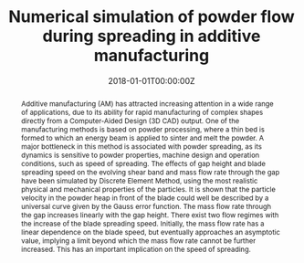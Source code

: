 ---
title: 'Numerical simulation of powder flow during spreading in additive manufacturing'

# Authors
# If you created a profile for a user (e.g. the default `admin` user), write the username (folder name) here
# and it will be replaced with their full name and linked to their profile.
authors:
  - admin
  - Mojtaba Ghadiri

# Author notes (optional)
#author_notes:
#  - 'Equal contribution'
#  - 'Equal contribution'

date: '2018-01-01T00:00:00Z'
doi: 'https://doi.org/10.1016/j.powtec.2018.10.056'

# Schedule page publish date (NOT publication's date).
#publishDate: '2018-01-01T00:00:00Z'

# Publication type.
# Legend: 0 = Uncategorized; 1 = Conference paper; 2 = Journal article;
# 3 = Preprint / Working Paper; 4 = Report; 5 = Book; 6 = Book section;
# 7 = Thesis; 8 = Patent
publication_types: ['2']

# Publication name and optional abbreviated publication name.
publication: In *Powder Techonology*
publication_short: In *PT*

abstract: Additive manufacturing (AM) has attracted increasing attention in a wide range of applications, due to its ability for rapid manufacturing of complex shapes directly from a Computer-Aided Design (3D CAD) output. One of the manufacturing methods is based on powder processing, where a thin bed is formed to which an energy beam is applied to sinter and melt the powder. A major bottleneck in this method is associated with powder spreading, as its dynamics is sensitive to powder properties, machine design and operation conditions, such as speed of spreading. The effects of gap height and blade spreading speed on the evolving shear band and mass flow rate through the gap have been simulated by Discrete Element Method, using the most realistic physical and mechanical properties of the particles. It is shown that the particle velocity in the powder heap in front of the blade could well be described by a universal curve given by the Gauss error function. The mass flow rate through the gap increases linearly with the gap height. There exist two flow regimes with the increase of the blade spreading speed. Initially, the mass flow rate has a linear dependence on the blade speed, but eventually approaches an asymptotic value, implying a limit beyond which the mass flow rate cannot be further increased. This has an important implication on the speed of spreading.

# Summary. An optional shortened abstract.
#summary: 

tags: [Additive manufacturing, Powder spreading, DEM, Shear band, Spreading speed]

# Display this page in the Featured widget?
featured: true

# Custom links (uncomment lines below)
# links:
# - name: Custom Link
#   url: http://example.org

url_pdf: ''
url_code: ''
url_dataset: ''
url_poster: ''
url_project: ''
url_slides: ''
url_source: ''
url_video: ''

# Featured image
# To use, add an image named `featured.jpg/png` to your page's folder.
image:
  caption: 'graphical abstract'
  focal_point: ''
  preview_only: false

# Associated Projects (optional).
#   Associate this publication with one or more of your projects.
#   Simply enter your project's folder or file name without extension.
#   E.g. `internal-project` references `content/project/internal-project/index.md`.
#   Otherwise, set `projects: []`.
projects:
  - []

# Slides (optional).
#   Associate this publication with Markdown slides.
#   Simply enter your slide deck's filename without extension.
#   E.g. `slides: "example"` references `content/slides/example/index.md`.
#   Otherwise, set `slides: ""`.
slides: ""
---